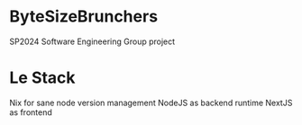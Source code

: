 # ByteSizeBrunchers
SP2024 Software Engineering Group project

# Le Stack

Nix for sane node version management
NodeJS as backend runtime
NextJS as frontend